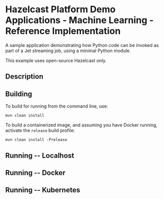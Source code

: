 # Hazelcast Platform Demo Applications - Machine Learning - Reference Implementation

A sample application demonstrating how Python code can be invoked as part of a Jet
streaming job, using a minimal Python module.

This example uses open-source Hazelcast only.

## Description

## Building

To build for running from the command line, use:

```
mvn clean install
```

To build a containerized image, and assuming you have Docker running, activate the `release` build profile:

```
mvn clean install -Prelease
```

## Running -- Localhost

## Running -- Docker

## Running -- Kubernetes

